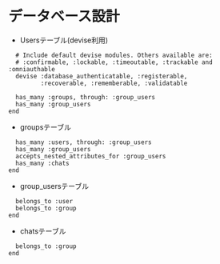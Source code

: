 # データベース設計

* Usersテーブル(devise利用)
```class User < ApplicationRecord
  # Include default devise modules. Others available are:
  # :confirmable, :lockable, :timeoutable, :trackable and :omniauthable
  devise :database_authenticatable, :registerable,
         :recoverable, :rememberable, :validatable
  
  has_many :groups, through: :group_users
  has_many :group_users
end
```

* groupsテーブル
```class Group < ApplicationRecord
  has_many :users, through: :group_users
  has_many :group_users
  accepts_nested_attributes_for :group_users
  has_many :chats
end
```

* group_usersテーブル
```class GroupUser < ApplicationRecord
  belongs_to :user
  belongs_to :group
end
```

* chatsテーブル
```class Chat < ApplicationRecord
  belongs_to :group
end
```

